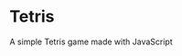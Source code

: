 # Tetris
A simple Tetris game made with JavaScript

<!-- ## This is a basic game of Tetris made entirely from JS and HTML. It utilizes a grid system made from divs to shift and move the pieces around. It also has a fully functional scoreboard with saved data. Mobile version is also available. -->
